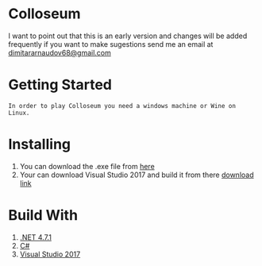 # Colloseum
I want to point out that this is an early version and changes will be added frequently if you want to make sugestions send me an email at dimitararnaudov68@gmail.com

# Getting Started

    In order to play Colloseum you need a windows machine or Wine on Linux.

# Installing

1.  You can download the .exe file from [here](https://drive.google.com/open?id=1P0X5YQRlKF0HC7YKw0wCU7r23JtZV_xJ)
2.  Your can download Visual Studio 2017 and build it from there [download link](https://visualstudio.microsoft.com/downloads/)

# Build With

1.  [.NET 4.7.1](https://www.microsoft.com/net)
2.  [C#](https://docs.microsoft.com/en-us/dotnet/csharp/)
3.  [Visual Studio 2017](https://visualstudio.microsoft.com/downloads/)
